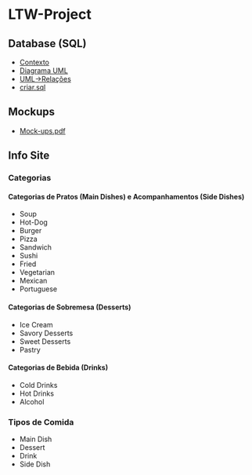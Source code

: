 # LTW-Project

## Database (SQL)
- [Contexto](https://github.com/pedronunomacedo/LTW-Project/blob/main/DatabaseNotes.md#contexto)
- [Diagrama UML](https://github.com/pedronunomacedo/LTW-Project/blob/main/DatabaseNotes.md#diagrama-uml)
- [UML->Relações](https://github.com/pedronunomacedo/LTW-Project/blob/main/DatabaseNotes.md#uml----rela%C3%A7%C3%B5es)
- [criar.sql](https://github.com/pedronunomacedo/LTW-Project/blob/main/sql/criar.sql)


## Mockups
- [Mock-ups.pdf](https://github.com/pedronunomacedo/LTW-Project/blob/main/Mock-ups.pdf)

## Info Site

### Categorias
#### Categorias de Pratos (Main Dishes) e Acompanhamentos (Side Dishes)
- Soup
- Hot-Dog
- Burger
- Pizza
- Sandwich
- Sushi
- Fried
- Vegetarian
- Mexican
- Portuguese
#### Categorias de Sobremesa (Desserts)
- Ice Cream
- Savory Desserts
- Sweet Desserts
- Pastry
#### Categorias de Bebida (Drinks)
- Cold Drinks
- Hot Drinks
- Alcohol
### Tipos de Comida
- Main Dish
- Dessert
- Drink
- Side Dish
